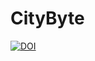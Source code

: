 # CityByte



[![DOI](https://zenodo.org/badge/541612969.svg)](https://zenodo.org/badge/latestdoi/541612969)

